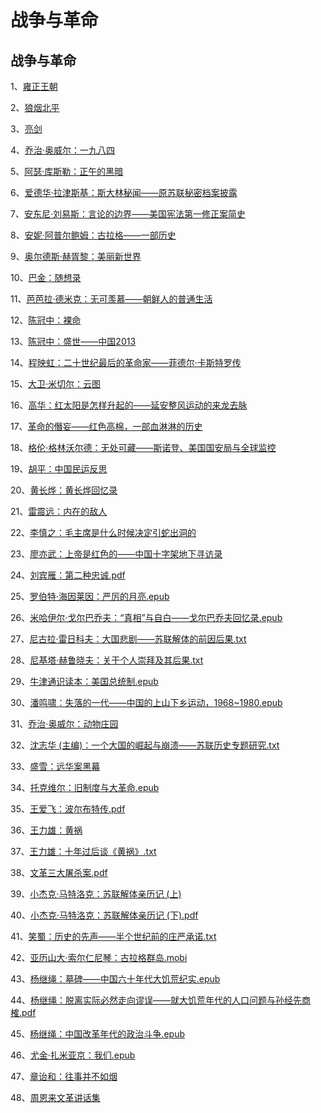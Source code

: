 # 战争与革命

## 战争与革命

1、[雍正王朝](https://github.com/hankinghu/literature-books/blob/master/《雍正王朝》.txt)

2、[狼烟北平](https://github.com/hankinghu/literature-books/blob/master/狼烟北平.txt)

3、[亮剑](https://github.com/hankinghu/literature-books/blob/master/合并版亮剑.txt)

4、[乔治·奥威尔：一九八四](https://github.com/hankinghu/literature-books/blob/master/革命与战争/乔治·奥威尔：一九八四.txt)

5、[阿瑟·库斯勒：正午的黑暗](https://github.com/hankinghu/literature-books/blob/master/革命与战争/阿瑟·库斯勒：正午的黑暗.epub)

6、[爱德华·拉津斯基：斯大林秘闻——原苏联秘密档案披露](https://github.com/hankinghu/literature-books/blob/master/革命与战争/爱德华·拉津斯基：斯大林秘闻——原苏联秘密档案披露.epub)

7、[安东尼·刘易斯：言论的边界——美国宪法第一修正案简史](https://github.com/hankinghu/literature-books/blob/master/革命与战争/安东尼·刘易斯：言论的边界——美国宪法第一修正案简史.epub)

8、[安妮·阿普尔鲍姆：古拉格——一部历史](https://github.com/hankinghu/literature-books/blob/master/革命与战争/安妮·阿普尔鲍姆：古拉格——一部历史.epub)

9、[奥尔德斯·赫胥黎：美丽新世界](https://github.com/hankinghu/literature-books/blob/master/革命与战争/奥尔德斯·赫胥黎：美丽新世界.txt)

10、[巴金：随想录](https://github.com/hankinghu/literature-books/blob/master/革命与战争/巴金：随想录.mobi)

11、[芭芭拉·德米克：无可羡慕——朝鲜人的普通生活](https://github.com/hankinghu/literature-books/blob/master/革命与战争/芭芭拉·德米克：无可羡慕——朝鲜人的普通生活.epub)

12、[陈冠中：裸命](https://github.com/hankinghu/literature-books/blob/master/革命与战争/陈冠中：裸命.mobi)

13、[陈冠中：盛世——中国2013](https://github.com/hankinghu/literature-books/blob/master/革命与战争/陈冠中：盛世——中国2013.epub)

14、[程映虹：二十世纪最后的革命家——菲德尔·卡斯特罗传](https://github.com/hankinghu/literature-books/blob/master/革命与战争/程映虹：二十世纪最后的革命家——菲德尔·卡斯特罗传.pdf)

15、[大卫·米切尔：云图](https://github.com/hankinghu/literature-books/blob/master/革命与战争/大卫·米切尔：云图.epub)

16、[高华：红太阳是怎样升起的——延安整风运动的来龙去脉](https://github.com/hankinghu/literature-books/blob/master/革命与战争/高华：红太阳是怎样升起的——延安整风运动的来龙去脉.epub)

17、[革命的僭妄——红色高棉，一部血淋淋的历史](https://github.com/hankinghu/literature-books/blob/master/革命与战争/革命的僭妄——红色高棉，一部血淋淋的历史.pdf)

18、[格伦·格林沃尔德：无处可藏——斯诺登、美国国安局与全球监控](https://github.com/hankinghu/literature-books/blob/master/革命与战争/格伦·格林沃尔德：无处可藏——斯诺登、美国国安局与全球监控.epub)

19、[胡平：中国民运反思](https://github.com/hankinghu/literature-books/blob/master/革命与战争/胡平：中国民运反思.txt)

20、[黄长烨：黄长烨回忆录](https://github.com/hankinghu/literature-books/blob/master/革命与战争/黄长烨：黄长烨回忆录.txt)

21、[雷震远：内在的敌人](https://github.com/hankinghu/literature-books/blob/master/革命与战争/雷震远：内在的敌人.epub)

22、[李慎之：毛主席是什么时候决定引蛇出洞的](https://github.com/hankinghu/literature-books/blob/master/革命与战争/李慎之：毛主席是什么时候决定引蛇出洞的.txt)

23、[廖亦武：上帝是红色的——中国十字架地下寻访录](https://github.com/hankinghu/literature-books/blob/master/革命与战争/廖亦武：上帝是红色的——中国十字架地下寻访录.epub)

24、[刘宾雁：第二种忠诚.pdf](https://github.com/hankinghu/literature-books/blob/master/革命与战争/刘宾雁：第二种忠诚.pdf)

25、[罗伯特·海因莱因：严厉的月亮.epub](https://github.com/hankinghu/literature-books/blob/master/革命与战争/罗伯特·海因莱因：严厉的月亮.epub)

26、[米哈伊尔·戈尔巴乔夫：“真相”与自白——戈尔巴乔夫回忆录.epub](https://github.com/hankinghu/literature-books/blob/master/革命与战争/米哈伊尔·戈尔巴乔夫：“真相”与自白——戈尔巴乔夫回忆录.epub)

27、[尼古拉·雷日科夫：大国悲剧——苏联解体的前因后果.txt](https://github.com/hankinghu/literature-books/blob/master/革命与战争/尼古拉·雷日科夫：大国悲剧——苏联解体的前因后果.txt)

28、[尼基塔·赫鲁晓夫：关于个人崇拜及其后果.txt](https://github.com/hankinghu/literature-books/blob/master/革命与战争/尼基塔·赫鲁晓夫：关于个人崇拜及其后果.txt)

29、[牛津通识读本：美国总统制.epub](https://github.com/hankinghu/literature-books/blob/master/革命与战争/牛津通识读本：美国总统制.epub)

30、[潘鸣啸：失落的一代——中国的上山下乡运动，1968~1980.epub](https://github.com/hankinghu/literature-books/blob/master/革命与战争/潘鸣啸：失落的一代——中国的上山下乡运动，1968~1980.epub)

31、[乔治·奥威尔：动物庄园](https://github.com/hankinghu/literature-books/blob/master/革命与战争/乔治·奥威尔：动物庄园.txt)

32、[沈志华 \(主编\)：一个大国的崛起与崩溃——苏联历史专题研究.txt](https://github.com/hankinghu/literature-books/blob/master/%E9%9D%A9%E5%91%BD%E4%B8%8E%E6%88%98%E4%BA%89/%E6%B2%88%E5%BF%97%E5%8D%8E%20%28%E4%B8%BB%E7%BC%96%29%EF%BC%9A%E4%B8%80%E4%B8%AA%E5%A4%A7%E5%9B%BD%E7%9A%84%E5%B4%9B%E8%B5%B7%E4%B8%8E%E5%B4%A9%E6%BA%83%E2%80%94%E2%80%94%E8%8B%8F%E8%81%94%E5%8E%86%E5%8F%B2%E4%B8%93%E9%A2%98%E7%A0%94%E7%A9%B6.txt)

33、[盛雪：远华案黑幕](https://github.com/hankinghu/literature-books/blob/master/%E9%9D%A9%E5%91%BD%E4%B8%8E%E6%88%98%E4%BA%89/%E7%9B%9B%E9%9B%AA%EF%BC%9A%E8%BF%9C%E5%8D%8E%E6%A1%88%E9%BB%91%E5%B9%95.txt)

34、[托克维尔：旧制度与大革命.epub](https://github.com/hankinghu/literature-books/blob/master/革命与战争/托克维尔：旧制度与大革命.epub)

35、[王爱飞：波尔布特传.pdf](https://github.com/hankinghu/literature-books/blob/master/革命与战争/王爱飞：波尔布特传.pdf)

36、[王力雄：黄祸](https://github.com/hankinghu/literature-books/blob/master/革命与战争/王力雄：黄祸.chm)

37、[王力雄：十年过后谈《黄祸》.txt](https://github.com/hankinghu/literature-books/blob/master/革命与战争/王力雄：十年过后谈《黄祸》.txt)

38、[文革三大屠杀案.pdf](https://github.com/hankinghu/literature-books/blob/master/革命与战争/文革三大屠杀案.pdf)

39、[小杰克·马特洛克：苏联解体亲历记 \(上\)](https://github.com/hankinghu/literature-books/blob/master/%E9%9D%A9%E5%91%BD%E4%B8%8E%E6%88%98%E4%BA%89/%E5%B0%8F%E6%9D%B0%E5%85%8B%C2%B7%E9%A9%AC%E7%89%B9%E6%B4%9B%E5%85%8B%EF%BC%9A%E8%8B%8F%E8%81%94%E8%A7%A3%E4%BD%93%E4%BA%B2%E5%8E%86%E8%AE%B0%20%28%E4%B8%8A%29.pdf) 

40、[小杰克·马特洛克：苏联解体亲历记 \(下\).pdf](https://github.com/hankinghu/literature-books/blob/master/%E9%9D%A9%E5%91%BD%E4%B8%8E%E6%88%98%E4%BA%89/%E5%B0%8F%E6%9D%B0%E5%85%8B%C2%B7%E9%A9%AC%E7%89%B9%E6%B4%9B%E5%85%8B%EF%BC%9A%E8%8B%8F%E8%81%94%E8%A7%A3%E4%BD%93%E4%BA%B2%E5%8E%86%E8%AE%B0%20%28%E4%B8%8B%29.pdf)

41、[笑蜀：历史的先声——半个世纪前的庄严承诺.txt](https://github.com/hankinghu/literature-books/blob/master/革命与战争/笑蜀：历史的先声——半个世纪前的庄严承诺.txt)

42、[亚历山大·索尔仁尼琴：古拉格群岛.mobi](https://github.com/hankinghu/literature-books/blob/master/革命与战争/亚历山大·索尔仁尼琴：古拉格群岛.mobi)

43、[杨继绳：墓碑——中国六十年代大饥荒纪实.epub](https://github.com/hankinghu/literature-books/blob/master/革命与战争/杨继绳：墓碑——中国六十年代大饥荒纪实.epub)

44、[杨继绳：脱离实际必然走向谬误——就大饥荒年代的人口问题与孙经先商榷.pdf](https://github.com/hankinghu/literature-books/blob/master/革命与战争/杨继绳：脱离实际必然走向谬误——就大饥荒年代的人口问题与孙经先商榷.pdf)

45、[杨继绳：中国改革年代的政治斗争.epub](https://github.com/hankinghu/literature-books/blob/master/革命与战争/杨继绳：中国改革年代的政治斗争.epub)

46、[尤金·扎米亚京：我们.epub](https://github.com/hankinghu/literature-books/blob/master/革命与战争/尤金·扎米亚京：我们.epub)

47、[章诒和：往事并不如烟](https://github.com/hankinghu/literature-books/blob/master/革命与战争/章诒和：往事并不如烟.txt)

48、[周恩来文革讲话集](https://github.com/hankinghu/literature-books/blob/master/革命与战争/周恩来文革讲话集.txt)

